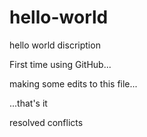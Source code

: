 # hello-world
hello world discription


First time using GitHub...

making some edits to this file...

...that's it


resolved conflicts